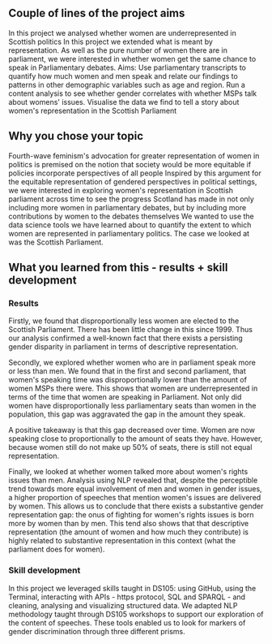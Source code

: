 ## Couple of lines of the project aims
In this project we analysed whether women are underrepresented in Scottish politics
In this project we extended what is meant by representation. As well as the pure number of women there are in parliament, we were interested in whether women get the same chance to speak in Parliamentary debates.
Aims:
Use parliamentary transcripts to quantify how much women and men speak and relate our findings to patterns in other demographic variables such as age and region.
Run a content analysis to see whether gender correlates with whether MSPs talk about womens' issues.
Visualise the data we find to tell a story about women's representation in the Scottish Parliament

## Why you chose your topic
Fourth-wave feminism's advocation for greater representation of women in politics is premised on the notion that society would be more equitable if policies incorporate perspectives of all people
Inspired by this argument for the equitable representation of gendered perspectives in political settings, we were interested in exploring women's representation in Scottish parliament across time to see the progress Scotland has made in not only including more women in parliamentary debates, but by including more contributions by women to the debates themselves
We wanted to use the data science tools we have learned about to quantify the extent to which women are represented in parliamentary politics. The case we looked at was the Scottish Parliament.


## What you learned from this - results + skill development
### Results
Firstly, we found that disproportionally less women are elected to the Scottish Parliament. There has been little change in this since 1999. Thus our analysis confirmed a well-known fact that there exists a persisting gender disparity in parliament in terms of descriptive representation.

Secondly, we explored whether women who are in parliament speak more or less than men. We found that in the first and second parliament, that women's speaking time was disproportionally lower than the amount of women MSPs there were. This shows that women are underrepresented in terms of the time that women are speaking in Parliament. Not only did women have disproportionally less parliamentary seats than women in the population, this gap was aggravated the gap in the amount they speak.

A positive takeaway is that this gap decreased over time. Women are now speaking close to proportionally to the amount of seats they have. However, because women still do not make up 50% of seats, there is still not equal representation.

Finally, we looked at whether women talked more about women's rights issues than men. Analysis using NLP revealed that, despite the perceptible trend towards more equal involvement of men and women in gender issues, a higher proportion of speeches that mention women's issues are delivered by women. This allows us to conclude that there exists a substantive gender representation gap: the onus of fighting for women's rights issues is born more by women than by men. This tend also shows that that descriptive representation (the amount of women and how much they contribute) is highly related to substantive representation in this context (what the parliament does for women).

### Skill development
In this project we leveraged skills taught in DS105: using GitHub, using the Terminal, interacting with APIs - https protocol, SQL and SPARQL - and cleaning, analysing and visualizing structured data. We adapted NLP methodology taught through DS105 workshops to support our exploration of the content of speeches. These tools enabled us to look for markers of gender discrimination through three different prisms.
